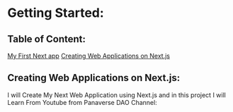 # Getting Started:
## Table of Content:
[My First Next app](#My-First-Next-app)
[Creating Web Applications on Next.js](#Creating-Web-Applications-on-Next.js)

## Creating Web Applications on Next.js:
I will Create My Next Web Application using Next.js and in this project I will Learn From Youtube from Panaverse DAO Channel: